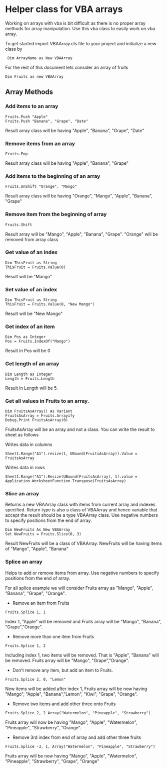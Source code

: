 # Helper class for VBA arrays

Working on arrays with vba is bit difficult as there is no proper array methods for array manipulation. Use this vba class to easily work on vba array.

To get started import VBAArray.cls file to your project and initialize a new class by
```
 Dim ArrayName as New VBAArray
```
For the rest of this document lets consider an array of fruits
```
Dim Fruits as new VBAArray
```
## Array Methods

### Add items to an array
```
Fruits.Push "Apple"
Fruits.Push "Banana", "Grape", "Date"
```
Result array class will be having "Apple", "Banana", "Grape", "Date"

### Remove items from an array

```
Fruits.Pop
```
Result array class will be having "Apple", "Banana", "Grape"

### Add items to the beginning of an array 

```
Fruits.UnShift "Orange", "Mango"
```
Result array class will be having "Orange", "Mango", "Apple", "Banana", "Grape"

### Remove item from the beginning of array
```
Fruits.Shift
````
Result array will be "Mango", "Apple", "Banana", "Grape". "Orange" will be removed from array class

### Get value of an index
```
Dim ThisFruit as String
ThisFruit = Fruits.Value(0)
```
Result will be "Mango"

### Set value of an index
```
Dim ThisFruit as String
ThisFruit = Fruits.Value(0, "New Mango")
```
Result will be "New Mango"

### Get index of an item
```
Dim Pos as Integer
Pos = Fruits.IndexOf("Mango")
```
Result in Pos will be 0

### Get length of an array
```
Dim Length as Integer
Length = Fruits.Length
```
Result in Length will be 5.

### Get all values in Fruits to an array.
```
Dim FruitsAsArray() As Variant
FruitsAsArray = Fruits.Arrayify
Debug.Print FruitsAsArray(0)
```
FruitsAsArray will be an array and not a class. You can write the result to sheet as follows

Writes data in columns
```
Sheet1.Range("A1").resize(1, UBound(FruitsAsArray)).Value = FruitsAsArray
```

Writes data in rows
```
Sheet1.Range("A1").Resize(UBound(FruitsAsArray), 1).value = Application.WorksheetFunction.Transpose(FruitsAsArray)
```

### Slice an array

Returns a new VBAArray class with items from current array and indexes specified. Return type is also a class of VBAArray and hence variable that accept the result should be a type VBAArray class. Use negative numbers to specify positions from the end of array.

```
Dim NewFruits As New VBAArray
Set NewFruits = Fruits.Slice(0, 3)
````
Result NewFruits will be a class of VBAArray. NewFruits will be having items of "Mango", "Apple", "Banana"

### Splice an array

Helps to add or remove items from array. Use negative numbers to specify positions from the end of array.

For all splice example we will consider Fruits array as "Mango", "Apple", "Banana", "Grape", "Orange". 

* Remove an item from Fruits
```
Fruits.Splice 1, 1
```
Index 1, "Apple" will be removed and Fruits array will be "Mango", "Banana", "Grape","Orange".

* Remove more than one item from Fruits
```
Fruits.Splice 1, 2
```
Including index 1, two items will be removed. That is "Apple", "Banana" will be removed. Fruits array will be "Mango", "Grape","Orange".

* Don't remove any item, but add an item to Fruits.
```
Fruits.Splice 2, 0, "Lemon"
```
New items will be added after index 1, Fruits array will be now having "Mango", "Apple", "Banana","Lemon", "Kiwi",  "Grape", "Orange".

* Remove two items and add other three onto Fruits
```
Fruits.Splice 2, 2 Array("Watermelon", "Pineapple", "Strawberry")
```

Fruits array will now be having "Mango", "Apple", "Watermelon", "Pineapple", "Strawberry", "Orange".  

* Remove 3rd index from end of array and add other three fruits

```
Fruits.Splice -3, 1, Array("Watermelon", "Pineapple", "Strawberry")
```
Fruits array will be now having "Mango", "Apple", "Watermelon", "Pineapple", "Strawberry", "Grape", "Orange"